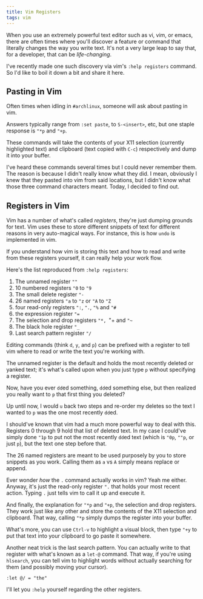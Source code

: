 ```yaml
---
title: Vim Registers
tags: vim
---
```


When you use an extremely powerful text editor such as vi, vim, or 
emacs, there are often times where you'll discover a feature or command 
that literally changes the way you write text. It's not a very large 
leap to say that, for a developer, that can be *life-changing*.

I've recently made one such discovery via vim's `:help registers` 
command. So I'd like to boil it down a bit and share it here.

## Pasting in Vim

Often times when idling in `#archlinux`, someone will ask about pasting 
in vim.

Answers typically range from `:set paste`, to `S-<insert>`, etc, but one 
staple response is `"*p` and `"+p`.

These commands will take the contents of your X11 selection (currently 
highlighted text) and clipboard (text copied with `C-c`) respectively 
and dump it into your buffer.

I've heard these commands several times but I could never remember them. 
The reason is because I didn't really know what they did. I mean, 
obviously I knew that they pasted into vim from said locations, but I 
didn't know what those three command characters meant. Today, I decided 
to find out.

## Registers in Vim

Vim has a number of what's called *registers*, they're just dumping 
grounds for text. Vim uses these to store different snippets of text for 
different reasons in very auto-magical ways. For instance, this is how 
`undo` is implemented in vim.

If you understand how vim is storing this text and how to read and write 
from these registers yourself, it can really help your work flow.

Here's the list reproduced from `:help registers`:

1. The unnamed register `""`
2. 10 numbered registers `"0` to `"9`
3. The small delete register `"-`
4. 26 named registers `"a` to `"z` or `"A` to `"Z`
5. four read-only registers `":`, `".`, `"%` and `"#`
6. the expression register `"=`
7. The selection and drop registers `"*, `"+ and `"~`
8. The black hole register `"_`
9. Last search pattern register `"/ `

Editing commands (think `d`, `y`, and `p`) can be prefixed with a 
register to tell vim where to read or write the text you're working 
with.

The unnamed register is the default and holds the most recently deleted 
or yanked text; it's what's called upon when you just type `p` without 
specifying a register.

Now, have you ever `dd`ed something, `dd`ed something else, but then 
realized you really want to `p` that first thing you deleted?

Up until now, I would `u` back two steps and re-order my deletes so the 
text I wanted to `p` was the one most recently `dd`ed.

I should've known that vim had a much more powerful way to deal with 
this. Registers 0 through 9 hold that list of deleted text. In my case I 
could've simply done `"1p` to put not the most recently `dd`ed text 
(which is `"0p`, `""p`, or just `p`), but the text one step before that.

The 26 named registers are meant to be used purposely by you to store 
snippets as you work. Calling them as `a` vs `A` simply means replace or 
append.

Ever wonder *how* the `.` command actually works in vim? Yeah me either. 
Anyway, it's just the read-only register `".` that holds your most 
recent action. Typing `.` just tells vim to call it up and execute it.

And finally, the explanation for `"*p` and `"+p`, the selection and drop 
registers. They work just like any other and store the contents of the 
X11 selection and clipboard. That way, calling `"*p` simply dumps the 
register into your buffer.

What's more, you can use `Ctrl-v` to highlight a visual block, then type 
`"+y` to put that text into your clipboard to go paste it somewhere.

Another neat trick is the last search pattern. You can actually write to 
that register with what's known as a `let-@` command. That way, if 
you're using `hlsearch`, you can tell vim to highlight words without 
actually searching for them (and possibly moving your cursor).

    :let @/ = "the"

I'll let you `:help` yourself regarding the other registers.
